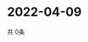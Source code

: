 # 2022-04-09
  共 0条

  <!-- BEGIN -->
  <!-- 最后更新时间Sat Apr 09 2022 14:05:02 GMT+0000 (Coordinated Universal Time) -->
  
  <!-- END -->
  
  